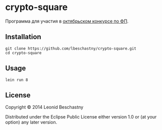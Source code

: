 # crypto-square

Программа для участия в [октябрьском конкурсе по ФП][1].

  [1]: http://haskell98.blogspot.ru/2014/10/blog-post_10.html

## Installation

    git clone https://github.com/lbeschastny/crypto-square.git
    cd crypto-square

## Usage

    lein run 8

## License

Copyright © 2014 Leonid Beschastny

Distributed under the Eclipse Public License either version 1.0 or (at
your option) any later version.
